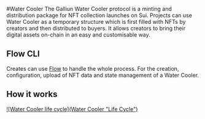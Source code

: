#Water Cooler
The Galliun Water Cooler protocol is a minting and distribution package for NFT collection launches on Sui. Projects can use Water Cooler as a temporary structure which is first filled with NFTs by creators and then distributed to buyers. It allows creators to bring their digital assets on-chain in an easy and customisable way.

## Flow CLI
Creates can use [Flow](https://github.com/VisionDeCreator/flow "Flow") to handle the whole process. For the creation, configuration, upload of NFT data and state management of a Water Cooler.

## How it works
[![Water Cooler life cycle](Water Cooler "Life Cycle")](./images/water_cooler.png "Life Cycle")
